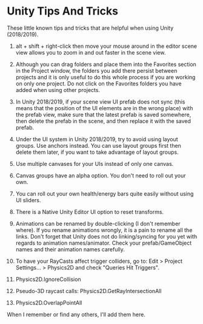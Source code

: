 # Unity Tips And Tricks

These little known tips and tricks that are helpful when using Unity (2018/2019).

1. alt + shift + right-click then move your mouse around in the editor scene view allows you to zoom in and out faster in the scene view.

2. Although you can drag folders and place them into the Favorites section in the Project window, the folders you add there persist between projects and it is only useful to do this whole process if you are working on only one project. Do not click on the Favorites folders you have added when using other projects.

3. In Unity 2018/2019, if your scene view UI prefab does not sync (this means that the position of the UI elements are in the wrong place) with the prefab view, make sure that the latest prefab is saved somewhere, then delete the prefab in the scene, and then replace it with the saved prefab.

4. Under the UI system in Unity 2018/2019, try to avoid using layout groups. Use anchors instead. You can use layout groups first then delete them later, if you want to take advantage of layout groups.

5. Use multiple canvases for your UIs instead of only one canvas.

6. Canvas groups have an alpha option. You don't need to roll out your own.

7. You can roll out your own health/energy bars quite easily without using UI sliders.

8. There is a Native Unity Editor UI option to reset transforms.

9. Animations can be renamed by double-clicking (I don't remember where). If you rename animations wrongly, it is a pain to rename all the links. Don't forget that Unity does not do linking/syncing for you yet with regards to animation names/animator. Check your prefab/GameObject names and their animation names carefully.

10. To have your RayCasts affect trigger colliders, go to: Edit > Project Settings... > Physics2D and check "Queries Hit Triggers".

11. Physics2D.IgnoreCollision

12. Pseudo-3D raycast calls: Physics2D.GetRayIntersectionAll

13. Physics2D.OverlapPointAll

When I remember or find any others, I'll add them here.
